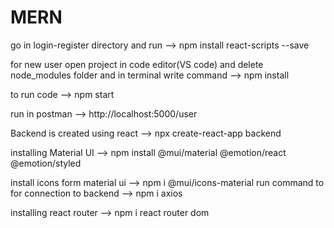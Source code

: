# MERN


 go in login-register directory and run --> npm install react-scripts --save

for new user open project in code editor(VS code) and delete node_modules folder and in terminal write command --> npm install

to run code --> npm start

run in postman --> http://localhost:5000/user

Backend is created using react --> npx create-react-app backend

installing Material UI --> npm install @mui/material @emotion/react @emotion/styled

install icons form material ui --> npm i @mui/icons-material
run command to for connection to backend --> npm i axios

installing react router --> npm i react router dom
